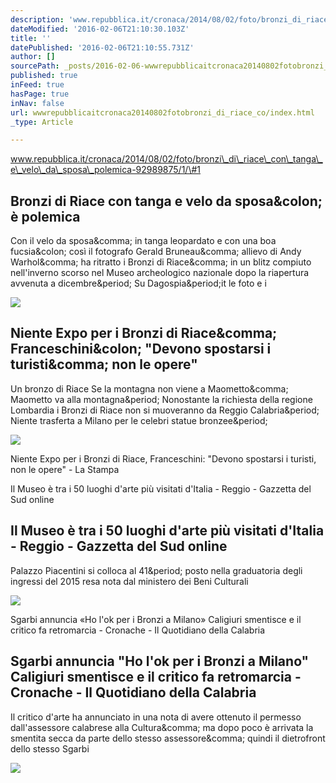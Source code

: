 ```yaml
---
description: 'www.repubblica.it/cronaca/2014/08/02/foto/bronzi_di_riace_con_tanga_e_velo_da_sposa_polemica-92989875/1/#1'
dateModified: '2016-02-06T21:10:30.103Z'
title: ''
datePublished: '2016-02-06T21:10:55.731Z'
author: []
sourcePath: _posts/2016-02-06-wwwrepubblicaitcronaca20140802fotobronzi_di_riace_co.md
published: true
inFeed: true
hasPage: true
inNav: false
url: wwwrepubblicaitcronaca20140802fotobronzi_di_riace_co/index.html
_type: Article

---
```

www.repubblica.it/cronaca/2014/08/02/foto/bronzi\_di\_riace\_con\_tanga\_e\_velo\_da\_sposa\_polemica-92989875/1/\#1

<article style=""><h1>Bronzi di Riace con tanga e velo da sposa&amp;colon; è polemica</h1><p>Con il velo da sposa&amp;comma; in tanga leopardato e con una boa fucsia&amp;colon; così il fotografo Gerald Bruneau&amp;comma; allievo di Andy Warhol&amp;comma; ha ritratto i Bronzi di Riace&amp;comma; in un blitz compiuto nell'inverno scorso nel Museo archeologico nazionale dopo la riapertura avvenuta a dicembre&amp;period; Su Dagospia&amp;period;it le foto e i</p><img src="http://www.repstatic.it/content/nazionale/img/2014/08/02/164352353-3c3829b8-3436-4fc7-a628-998ec6cc5414.jpg" /></article>

<article style=""><h1>Niente Expo per i Bronzi di Riace&amp;comma; Franceschini&amp;colon; "Devono spostarsi i turisti&amp;comma; non le opere"</h1><p>Un bronzo di Riace Se la montagna non viene a Maometto&amp;comma; Maometto va alla montagna&amp;period; Nonostante la richiesta della regione Lombardia i Bronzi di Riace non si muoveranno da Reggio Calabria&amp;period; Niente trasferta a Milano per le celebri statue bronzee&amp;period;</p><img src="http://www.lastampa.it/rf/image_lowres/Pub/p3/2013/12/27/Italia/Foto/RitagliWeb/6S2YI1N45848-k0ZC-U10401603052141DvC-700x394@LaStampa.it.jpg" /></article>

Niente Expo per i Bronzi di Riace, Franceschini: "Devono spostarsi i turisti, non le opere" - La Stampa

Il Museo è tra i 50 luoghi d'arte più visitati d'Italia - Reggio - Gazzetta del Sud online

<article style=""><h1>Il Museo è tra i 50 luoghi d'arte più visitati d'Italia - Reggio - Gazzetta del Sud online</h1><p>Palazzo Piacentini si colloca al 41&amp;period; posto nella graduatoria degli ingressi del 2015 resa nota dal ministero dei Beni Culturali</p><img src="http://www.gazzettadelsud.it/resizer/600/315/true/1387647103083.jpg--il_museo_e_tra_i_50_luoghi_d_arte_piu_visitati_d_italia.jpg" /></article>

Sgarbi annuncia «Ho l'ok per i Bronzi a Milano» Caligiuri smentisce e il critico fa retromarcia - Cronache - Il Quotidiano della Calabria

<article style=""><h1>Sgarbi annuncia "Ho l'ok per i Bronzi a Milano" Caligiuri smentisce e il critico fa retromarcia - Cronache - Il Quotidiano della Calabria</h1><p>Il critico d'arte ha annunciato in una nota di avere ottenuto il permesso dall'assessore calabrese alla Cultura&amp;comma; ma dopo poco è arrivata la smentita secca da parte dello stesso assessore&amp;comma; quindi il dietrofront dello stesso Sgarbi</p><img src="http://www.ilquotidianoweb.it/resizer/600/315/true/cut1338288255423.jpg--.jpg" /></article>